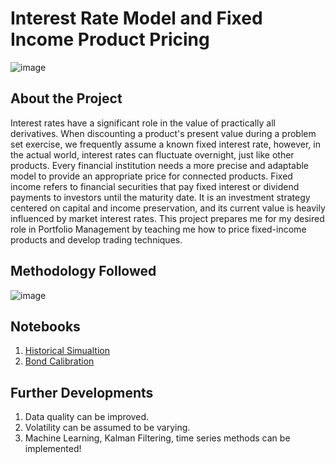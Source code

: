 # Interest Rate Model and Fixed Income Product Pricing
![image]()

## About the Project

Interest rates have a significant role in the value of practically all derivatives. When discounting a product's present value during a problem set exercise, we frequently assume a known fixed interest rate, however, in the actual world, interest rates can fluctuate overnight, just like other products. Every financial institution needs a more precise and adaptable model to provide an appropriate price for connected products. Fixed income refers to financial securities that pay fixed interest or dividend payments to investors until the maturity date. It is an investment strategy centered on capital and income preservation, and its current value is heavily influenced by market interest rates. This project prepares me for my desired role in Portfolio Management by teaching me how to price fixed-income products and develop trading techniques.

## Methodology Followed
![image]()

## Notebooks
1. [Historical Simualtion](https://github.com/sachinmargam/interest-rate-model-and-fixed-income-product-pricing/blob/main/1.%20Historical%20Simualtion.ipynb)
2. [Bond Calibration](https://github.com/sachinmargam/interest-rate-model-and-fixed-income-product-pricing/blob/main/2.%20Bond%20Calibration.ipynb)


## Further Developments

1. Data quality can be improved.
2. Volatility can be assumed to be varying.
3. Machine Learning, Kalman Filtering, time series methods can be implemented!
